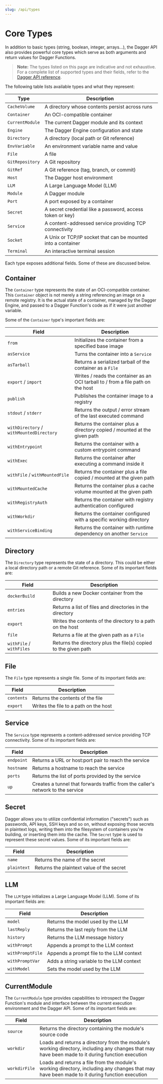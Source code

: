 ```yaml
---
slug: /api/types
---
```


# Core Types

In addition to basic types (string, boolean, integer, arrays...), the Dagger API also provides powerful core types which serve as both arguments and return values for Dagger Functions.

> **Note:**
> The types listed on this page are indicative and not exhaustive. For a complete list of supported types and their fields, refer to the [Dagger API reference](https://docs.dagger.io/api/reference).

The following table lists available types and what they represent:

| Type | Description |
|------|-------------|
| `CacheVolume` | A directory whose contents persist across runs |
| `Container` | An OCI-compatible container |
| `CurrentModule` | The current Dagger module and its context |
| `Engine` | The Dagger Engine configuration and state |
| `Directory` | A directory (local path or Git reference) |
| `EnvVariable` | An environment variable name and value |
| `File` | A file |
| `GitRepository` | A Git repository |
| `GitRef` | A Git reference (tag, branch, or commit) |
| `Host` | The Dagger host environment |
| `LLM` | A Large Language Model (LLM) |
| `Module` | A Dagger module |
| `Port` | A port exposed by a container |
| `Secret` | A secret credential like a password, access token or key) |
| `Service` | A content-addressed service providing TCP connectivity |
| `Socket` | A Unix or TCP/IP socket that can be mounted into a container |
| `Terminal` | An interactive terminal session |

Each type exposes additional fields. Some of these are discussed below.

## Container

The `Container` type represents the state of an OCI-compatible container. This `Container` object is not merely a string referencing an image on a remote registry. It is the actual state of a container, managed by the Dagger Engine, and passed to a Dagger Function's code as if it were just another variable.

Some of the `Container` type's important fields are:

| Field | Description |
|-------|-------------|
| `from` | Initializes the container from a specified base image |
| `asService` | Turns the container into a `Service` |
| `asTarball` | Returns a serialized tarball of the container as a `File` |
| `export` / `import` | Writes / reads the container as an OCI tarball to / from a file path on the host |
| `publish` | Publishes the container image to a registry |
| `stdout` / `stderr` | Returns the output / error stream of the last executed command |
| `withDirectory` / `withMountedDirectory` | Returns the container plus a directory copied / mounted at the given path |
| `withEntrypoint` | Returns the container with a custom entrypoint command |
| `withExec` | Returns the container after executing a command inside it |
| `withFile` / `withMountedFile` | Returns the container plus a file copied / mounted at the given path |
| `withMountedCache` | Returns the container plus a cache volume mounted at the given path |
| `withRegistryAuth` | Returns the container with registry authentication configured |
| `withWorkdir` | Returns the container configured with a specific working directory |
| `withServiceBinding` | Returns the container with runtime dependency on another `Service` |

## Directory

The `Directory` type represents the state of a directory. This could be either a local directory path or a remote Git reference. Some of its important fields are:

| Field | Description |
|-------|-------------|
| `dockerBuild` | Builds a new Docker container from the directory |
| `entries` | Returns a list of files and directories in the directory |
| `export` | Writes the contents of the directory to a path on the host |
| `file` | Returns a file at the given path as a `File`  |
| `withFile` / `withFiles` | Returns the directory plus the file(s) copied to the given path |

## File

The `File` type represents a single file. Some of its important fields are:

| Field | Description |
|-------|-------------|
| `contents` | Returns the contents of the file |
| `export` | Writes the file to a path on the host |

## Service

The `Service` type represents a content-addressed service providing TCP connectivity. Some of its important fields are:

| Field | Description |
|-------|-------------|
| `endpoint` | Returns a URL or host:port pair to reach the service |
| `hostname` | Returns a hostname to reach the service |
| `ports` | Returns the list of ports provided by the service |
| `up` | Creates a tunnel that forwards traffic from the caller's network to the service  |

## Secret

Dagger allows you to utilize confidential information ("secrets") such as passwords, API keys, SSH keys and so on, without exposing those secrets in plaintext logs, writing them into the filesystem of containers you're building, or inserting them into the cache. The `Secret` type is used to represent these secret values. Some of its important fields are:

| Field | Description |
|-------|-------------|
| `name` | Returns the name of the secret |
| `plaintext` | Returns the plaintext value of the secret |

## LLM

The `LLM` type initializes a Large Language Model (LLM). Some of its important fields are:

| Field | Description |
|-------|-------------|
| `model` | Returns the model used by the LLM |
| `lastReply` | Returns the last reply from the LLM |
| `history` | Returns the LLM message history |
| `withPrompt` | Appends a prompt to the LLM context |
| `withPromptFile` | Appends a prompt file to the LLM context |
| `withPromptVar` | Adds a string variable to the LLM context |
| `withModel` | Sets the model used by the LLM |

## CurrentModule

The `CurrentModule` type provides capabilities to introspect the Dagger Function's module and interface between the current execution environment and the Dagger API. Some of its important fields are:

| Field | Description |
|-------|-------------|
| `source` | Returns the directory containing the module's source code |
| `workdir` | Loads and returns a directory from the module's working directory, including any changes that may have been made to it during function execution |
| `workdirFile` | Loads and returns a file from the module's working directory, including any changes that may have been made to it during function execution |